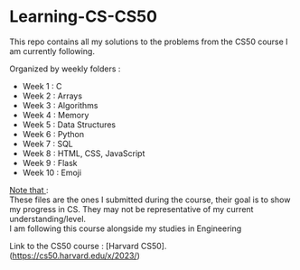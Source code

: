 # Learning-CS-CS50

This repo contains all my solutions to the problems from the CS50 course I am currently following. 

Organized by weekly folders :
- Week 1 : C
- Week 2 : Arrays
- Week 3 : Algorithms
- Week 4 : Memory
- Week 5 : Data Structures
- Week 6 : Python
- Week 7 : SQL
- Week 8 : HTML, CSS, JavaScript
- Week 9 : Flask
- Week 10 : Emoji

<ins> Note that </ins> : <br/>
These files are the ones I submitted during the course, their goal is to show my progress in CS. They may not be representative of my current understanding/level. <br/>
I am following this course alongside my studies in Engineering 

Link to the CS50 course : [Harvard CS50].(https://cs50.harvard.edu/x/2023/)

